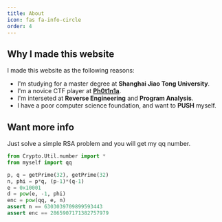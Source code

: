 ```yaml
---
title: About
icon: fas fa-info-circle
order: 4
---
```


<!-- > Add Markdown syntax content to file `_tabs/about.md`{: .filepath } and it will show up on this page.
{: .prompt-tip } -->

## Why I made this website

I made this website as the following reasons:

* I'm studying for a master degree at **Shanghai Jiao Tong University**.
* I'm a novice CTF player at [**Ph0t1n1a**](https://ctftime.org/team/55197/).
* I'm interseted at **Reverse Engineering** and **Program Analysis**.
* I have a poor computer science foundation, and want to **PUSH** myself.

## Want more info

Just solve a simple RSA problem and you will get my qq number.

```python
from Crypto.Util.number import *
from myself import qq

p, q = getPrime(32), getPrime(32)
n, phi = p*q, (p-1)*(q-1)
e = 0x10001
d = pow(e, -1, phi)
enc = pow(qq, e, n)
assert n == 6303039709899593443
assert enc == 2865907171382757979
```
